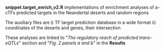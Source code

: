 **snippet.target_enrich_v2.R** implementations of enrichment analyses of a-cTFs predicted targets in the Neandertal deserts and random regions <br>

The auxiliary files are i) TF target prediction database in a wide format ii) coordinates of the deserts and genes, their intersection <br>

These analyses are linked to "*The regulatory reach of predicted trans-eQTLs*" section and "*Fig. 2 panels a and b*" in the **Results**
